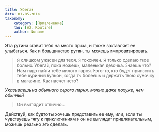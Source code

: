 ```yaml
---
title: Убегай
date: 01-05-2014
taxonomy:
    category: [Привлечение]
	tag: [A2, Routine]
	author: Noname
---
```


Эта рутина ставит тебя на место приза, и также заставляет ее улыбаться. Как и большинство рутин, ты можешь импровизировать.

> Я слишком ужасен для тебя. Я токсичен. Я только сделаю тебе больно. Убегай, пока можешь, маленькая девочка. Знаешь что? Нам надо найти тебе милого парня. Кого-то, кто будет приносить тебе куриный бульон, когда ты болеешь и держать твою сумочку в магазине. Как насчет него?

*Указываешь на обычного серого парня, можно даже похуже, чем обычный*

> Он выглядит отлично...

Действуй, как будто ты хочешь представить ее ему, или, если ты чувствуешь тягу к приключениям и он не выглядит привлекательным, можешь реально это сделать.